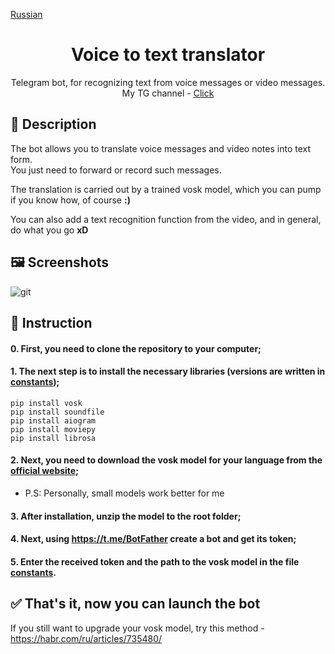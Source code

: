 [Russian](ruREADME.md)
<div align="center">

# Voice to text translator

Telegram bot, for recognizing text from voice messages or video messages.  
My TG channel - [Click](https://t.me/CreateTrigger)
</div>


## 📖 Description
The bot allows you to translate voice messages and video notes into text form.\
You just need to forward or record such messages.

The translation is carried out by a trained vosk model, which you can pump if you know how, of course __:)__

You can also add a text recognition function from the video, and in general, do what you go __xD__

## 🖼 Screenshots

![git](https://github.com/user-attachments/assets/a19ccfbf-3451-44b6-9b5f-54dff0268d4e)


## 🧐 Instruction

#### 0. First, you need to clone the repository to your computer;

#### 1. The next step is to install the necessary libraries (versions are written in [constants](main/constants.py));

```
pip install vosk
pip install soundfile 
pip install aiogram
pip install moviepy
pip install librosa
```
#### 2. Next, you need to download the vosk model for your language from the [official website](https://alphacephei.com/vosk/models);
* P.S: Personally, small models work better for me

#### 3. After installation, unzip the model to the root folder;

#### 4. Next, using https://t.me/BotFather create a bot and get its token;

#### 5. Enter the received token and the path to the vosk model in the file [constants](main/constants.py).


## ✅ That's it, now you can launch the bot

If you still want to upgrade your vosk model, try this method - https://habr.com/ru/articles/735480/
